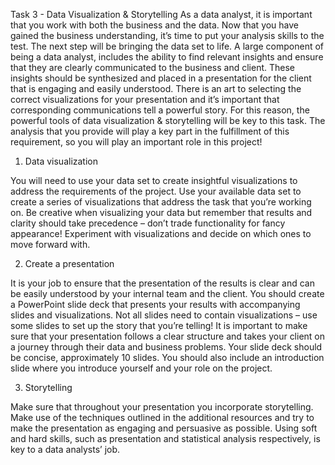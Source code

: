 Task 3 - Data Visualization & Storytelling
As a data analyst, it is important that you work with both the business and the data. Now that you have gained the business understanding, it’s time to put your 
analysis skills to the test.
The next step will be bringing the data set to life. A large component of being a data analyst, includes the ability to find relevant insights and ensure 
that they are clearly communicated to the business and client. These insights should be synthesized and placed in a presentation for the client that is 
engaging and easily understood.
There is an art to selecting the correct visualizations for your presentation and it’s important that corresponding communications tell a powerful story. 
For this reason, the powerful tools of data visualization & storytelling will be key to this task.
The analysis that you provide will play a key part in the fulfillment of this requirement, so you will play an important role in this project!

1. Data visualization

You will need to use your data set to create insightful visualizations to address the requirements of the project. Use your available data set to create a 
series of visualizations that address the task that you’re working on. Be creative when visualizing your data but remember that results and clarity should 
take precedence – don’t trade functionality for fancy appearance! Experiment with visualizations and decide on which ones to move forward with. 

2. Create a presentation

It is your job to ensure that the presentation of the results is clear and can be easily understood by your internal team and the client. 
You should create a PowerPoint slide deck that presents your results with accompanying slides and visualizations. Not all slides need to contain 
visualizations – use some slides to set up the story that you’re telling! It is important to make sure that your presentation follows a clear structure 
and takes your client on a journey through their data and business problems. Your slide deck should be concise, approximately 10 slides. 
You should also include an introduction slide where you introduce yourself and your role on the project.

3. Storytelling

Make sure that throughout your presentation you incorporate storytelling. Make use of the techniques outlined in the additional resources 
and try to make the presentation as engaging and persuasive as possible. Using soft and hard skills, such as presentation and statistical 
analysis respectively, is key to a data analysts’ job. 
